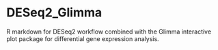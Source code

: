 # DESeq2_Glimma
 R markdown for DESeq2 workflow combined with the Glimma interactive plot package for differential gene expression analysis.
